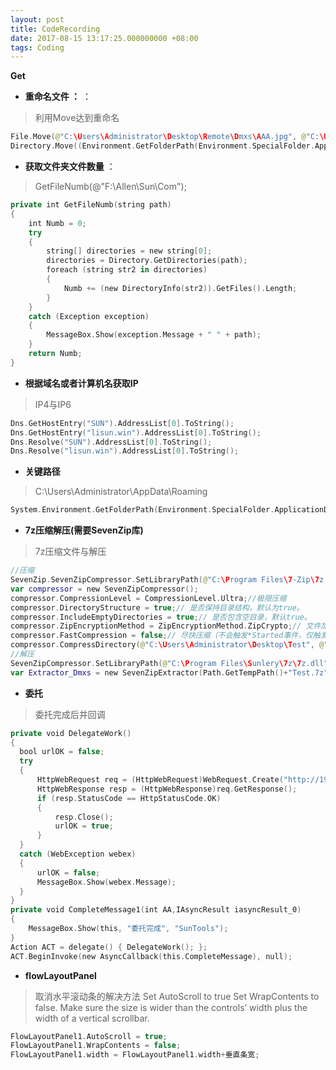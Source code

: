 ```yaml
---
layout: post
title: CodeRecording
date: 2017-08-15 13:17:25.000000000 +08:00
tags: Coding
---
```

**Get**
- **重命名文件 ：** ：
>利用Move达到重命名
```swift
File.Move(@"C:\Users\Administrator\Desktop\Remote\Dmxs\AAA.jpg", @"C:\Users\Administrator\Desktop\Remote\Dmxs\BBB.jpg");
Directory.Move((Environment.GetFolderPath(Environment.SpecialFolder.ApplicationData) + @"\XXX"), @"C:\Users\Administrator\Desktop\");
```
- **获取文件夹文件数量** ：
>GetFileNumb(@"F:\Allen\Sun\Com");
```swift
private int GetFileNumb(string path)
{
    int Numb = 0;
    try
    {
        string[] directories = new string[0];
        directories = Directory.GetDirectories(path);
        foreach (string str2 in directories)
        {
            Numb += (new DirectoryInfo(str2)).GetFiles().Length;
        }
    }
    catch (Exception exception)
    {
        MessageBox.Show(exception.Message + " " + path);
    }
    return Numb;
}
```
- **根据域名或者计算机名获取IP**
>IP4与IP6
```swift
Dns.GetHostEntry("SUN").AddressList[0].ToString();
Dns.GetHostEntry("lisun.win").AddressList[0].ToString();
Dns.Resolve("SUN").AddressList[0].ToString();
Dns.Resolve("lisun.win").AddressList[0].ToString();
```
- **关键路径**
>C:\Users\Administrator\AppData\Roaming
```swift
System.Environment.GetFolderPath(Environment.SpecialFolder.ApplicationData);
```
- **7z压缩解压(需要SevenZip库)**
>7z压缩文件与解压
```swift
//压缩
SevenZip.SevenZipCompressor.SetLibraryPath(@"C:\Program Files\7-Zip\7z.dll");
var compressor = new SevenZipCompressor();
compressor.CompressionLevel = CompressionLevel.Ultra;//极限压缩
compressor.DirectoryStructure = true;// 是否保持目录结构，默认为true。
compressor.IncludeEmptyDirectories = true;// 是否包含空目录，默认true。
compressor.ZipEncryptionMethod = ZipEncryptionMethod.ZipCrypto;// 文件加密算法
compressor.FastCompression = false;// 尽快压缩（不会触发*Started事件，仅触发*Finished事件)
compressor.CompressDirectory(@"C:\Users\Administrator\Desktop\Test", @"C:\Users\Administrator\Desktop\Test.7z", true, "1234567");
//解压
SevenZipCompressor.SetLibraryPath(@"C:\Program Files\Sunlery\7z\7z.dll");
var Extractor_Dmxs = new SevenZipExtractor(Path.GetTempPath()+"Test.7z", "1234567");
```

- **委托**
>委托完成后并回调
```swift
private void DelegateWork()
{
  bool urlOK = false;
  try
  {
      HttpWebRequest req = (HttpWebRequest)WebRequest.Create("http://192.168.131.181/");
      HttpWebResponse resp = (HttpWebResponse)req.GetResponse();
      if (resp.StatusCode == HttpStatusCode.OK)
      {
          resp.Close();
          urlOK = true;
      }
  }
  catch (WebException webex)
  {
      urlOK = false;
      MessageBox.Show(webex.Message);
  }
}
private void CompleteMessage1(int AA,IAsyncResult iasyncResult_0)
{
    MessageBox.Show(this, "委托完成", "SunTools");
}
Action ACT = delegate() { DelegateWork(); };
ACT.BeginInvoke(new AsyncCallback(this.CompleteMessage), null);
```
- **flowLayoutPanel**
>取消水平滚动条的解决方法 Set AutoScroll to true Set WrapContents to false. Make sure the size is wider than the controls’ width plus the width of a vertical scrollbar.
```swift
FlowLayoutPanel1.AutoScroll = true;
FlowLayoutPanel1.WrapContents = false;
FlowLayoutPanel1.width = FlowLayoutPanel1.width+垂直条宽;
```

